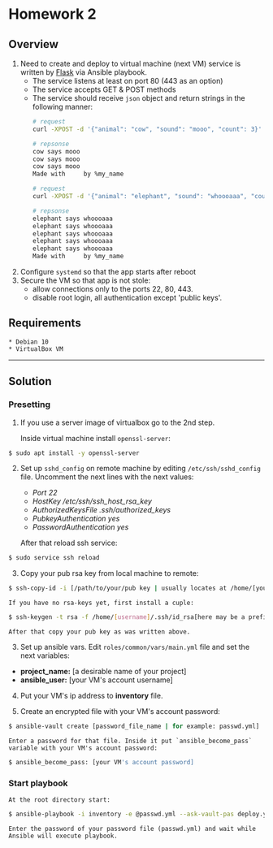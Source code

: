 # Homework 2

## Overview

1. Need to create and deploy to virtual machine (next VM) service is written by [Flask][flask] via Ansible playbook. 
    * The service listens at least on port 80 (443 as an option) 
    * The service accepts GET & POST methods
    * The service should receive `json` object and return strings in the following manner:
        ```bash
        # request
        curl -XPOST -d '{"animal": "cow", "sound": "mooo", "count": 3}' myvm.localhost

        # repsonse
        cow says mooo
        cow says mooo
        cow says mooo
        Made with     by %my_name

        # request
        curl -XPOST -d '{"animal": "elephant", "sound": "whoooaaa", "count": 5}' myvm.localhost

        # repsonse
        elephant says whoooaaa
        elephant says whoooaaa
        elephant says whoooaaa
        elephant says whoooaaa
        elephant says whoooaaa
        Made with     by %my_name
        
        ```
2. Configure `systemd` so that the app starts after reboot
3. Secure the VM so that app is not stole:
    * allow connections only to the ports 22, 80, 443.
    * disable root login, all authentication except 'public keys'.

## Requirements
    * Debian 10
    * VirtualBox VM
___________________
        
## Solution

### Presetting

1. If you use a server image of virtualbox go to the 2nd step.

    Inside virtual machine install `openssl-server`:

```bash
$ sudo apt install -y openssl-server
```  

2. Set up `sshd_config` on remote machine by editing `/etc/ssh/sshd_config` file. Uncomment the next lines with the next values:
    * *Port 22*
    * *HostKey /etc/ssh/ssh_host_rsa_key*
    * *AuthorizedKeysFile .ssh/authorized_keys* 
    * *PubkeyAuthentication yes*
    * *PasswordAuthentication yes*

    After that reload ssh service:

```bash 
$ sudo service ssh reload
```
3. Copy your pub rsa key from local machine to remote: 

```bash 
$ ssh-copy-id -i [/path/to/your/pub key | usually locates at /home/[your username\]/.ssh/id_rsa.pub (or other one)] [username from remote machine]@[VM's ip address]
```

    If you have no rsa-keys yet, first install a cuple:

```bash
$ ssh-keygen -t rsa -f /home/[username]/.ssh/id_rsa[here may be a prefix] 
```
    After that copy your pub key as was written above.

3. Set up ansible vars. Edit `roles/common/vars/main.yml` file and set the next variables:

* **project_name:** [a desirable name of your project]
* **ansible_user:** [your VM's account username]

4. Put your VM's ip address to **inventory** file.

5. Create an encrypted file with your VM's account password:

```bash
$ ansible-vault create [password_file_name | for example: passwd.yml]
```
    Enter a password for that file. Inside it put `ansible_become_pass` variable with your VM's account password:

```bash
$ ansible_become_pass: [your VM's account password]
```

### Start playbook

    At the root directory start:

```bash
$ ansible-playbook -i inventory -e @passwd.yml --ask-vault-pas deploy.yml
```

    Enter the password of your password file (passwd.yml) and wait while Ansible will execute playbook.





[flask]: https://github.com/pallets/flask
